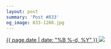 ```yaml
---
layout: post
summary: 'Post #833'
og_image: 833-1280.jpg
---
```


<p>
 <time>
  <a href="/833">
   {{ page.date | date: "%B %-d, %Y" }}
  </a>
 </time>
 <a href="/833">
  <img data-taken="5/26/2019" sizes="(min-width: 700px) 50vw, calc(100vw - 2rem)" src="{{ site.assets_url }}/833-640.jpg" srcset="{{ site.assets_url }}/833-320.jpg 320w, {{ site.assets_url }}/833-640.jpg 640w, {{ site.assets_url }}/833-960.jpg 960w, {{ site.assets_url }}/833-1280.jpg 1280w"/>
 </a>
</p>
